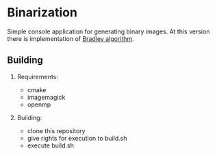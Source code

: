 # Binarization
Simple console application for generating binary images. At this version
there is implementation of [Bradley algorithm](http://citeseerx.ist.psu.edu/viewdoc/download;jsessionid=0286537BA096FD0BEA9F6CF49D8BD141?doi=10.1.1.420.7883&rep=rep1&type=pdf).

## Building
1. Requirements:

   * cmake
   * imagemagick
   * openmp
2. Building:

   * clone this repository
   * give rights for execution to build.sh
   * execute build.sh
